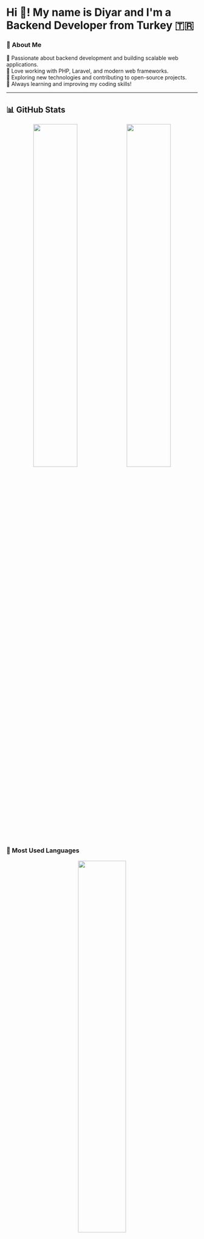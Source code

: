 # Hi 👋! My name is Diyar and I'm a Backend Developer from Turkey 🇹🇷

### 🚀 About Me
🔹 Passionate about backend development and building scalable web applications.  
🔹 Love working with PHP, Laravel, and modern web frameworks.  
🔹 Exploring new technologies and contributing to open-source projects.  
🔹 Always learning and improving my coding skills!

---

## 📊 GitHub Stats
<p align="center">
  <img src="https://github-readme-stats.vercel.app/api?username=diyarguzelses&show_icons=true&theme=tokyonight&hide_border=true" width="48%"/>
  <img src="https://github-readme-streak-stats.herokuapp.com?user=diyarguzelses&theme=tokyonight&hide_border=true" width="48%"/>
</p>  

### 🚀 Most Used Languages
<p align="center">
  <img src="https://github-readme-stats.vercel.app/api/top-langs/?username=diyarguzelses&layout=compact&theme=tokyonight&hide_border=true" width="50%"/>
</p>  

---

## 🛠 My Skills

### **💻 Programming Languages**
![PHP](https://img.shields.io/badge/PHP-777BB4?style=for-the-badge&logo=php&logoColor=white)  
![C](https://img.shields.io/badge/C-00599C?style=for-the-badge&logo=c&logoColor=white)  
![C++](https://img.shields.io/badge/C%2B%2B-00599C?style=for-the-badge&logo=c%2B%2B&logoColor=white)  
![JavaScript](https://img.shields.io/badge/JavaScript-F7DF1E?style=for-the-badge&logo=javascript&logoColor=black)  
![Python](https://img.shields.io/badge/Python-3776AB?style=for-the-badge&logo=python&logoColor=white)

### **🛠 Frameworks & Libraries**
![Laravel](https://img.shields.io/badge/Laravel-FF2D20?style=for-the-badge&logo=laravel&logoColor=white)  
![Django](https://img.shields.io/badge/Django-092E20?style=for-the-badge&logo=django&logoColor=white)  
![Node.js](https://img.shields.io/badge/Node.js-339933?style=for-the-badge&logo=nodedotjs&logoColor=white)  
![Express.js](https://img.shields.io/badge/Express.js-000000?style=for-the-badge&logo=express&logoColor=white)  
![Bootstrap](https://img.shields.io/badge/Bootstrap-563D7C?style=for-the-badge&logo=bootstrap&logoColor=white)

### **🛢 Databases**
![MySQL](https://img.shields.io/badge/MySQL-4479A1?style=for-the-badge&logo=mysql&logoColor=white)  
![PostgreSQL](https://img.shields.io/badge/PostgreSQL-316192?style=for-the-badge&logo=postgresql&logoColor=white)  
![MongoDB](https://img.shields.io/badge/MongoDB-4EA94B?style=for-the-badge&logo=mongodb&logoColor=white)

### **🌍 Web Technologies**
![HTML5](https://img.shields.io/badge/HTML5-E34F26?style=for-the-badge&logo=html5&logoColor=white)  
![CSS3](https://img.shields.io/badge/CSS3-1572B6?style=for-the-badge&logo=css3&logoColor=white)  
![SCSS](https://img.shields.io/badge/SCSS-CC6699?style=for-the-badge&logo=sass&logoColor=white)

### **🛠 DevOps & Cloud**
![Docker](https://img.shields.io/badge/Docker-2496ED?style=for-the-badge&logo=docker&logoColor=white)  
![Nginx](https://img.shields.io/badge/Nginx-269539?style=for-the-badge&logo=nginx&logoColor=white)  
![Git](https://img.shields.io/badge/Git-F05032?style=for-the-badge&logo=git&logoColor=white)  
![GitHub Actions](https://img.shields.io/badge/GitHub_Actions-2088FF?style=for-the-badge&logo=github-actions&logoColor=white)

---

## 🌟 Connect with Me
<p align="center">
  <a href="https://www.linkedin.com/in/diyarguzelses/" target="_blank">
    <img src="https://img.shields.io/badge/LinkedIn-0077B5?style=for-the-badge&logo=linkedin&logoColor=white">
  </a>
  <a href="https://www.instagram.com/diyarguzelses/" target="_blank">
    <img src="https://img.shields.io/badge/Instagram-E4405F?style=for-the-badge&logo=instagram&logoColor=white">
  </a>
  <br>
  📧 - [diyarguzelses@gmail.com](mailto:diyarguzelses@gmail.com)
</p>  

---

## 🔥 Contribution Activity
<p align="center">
  <img src="https://github-readme-activity-graph.vercel.app/graph?username=diyarguzelses&theme=tokyonight&hide_border=true">
</p>  

---

## 🎵 Now Playing
![Spotify Playing](https://spotify-recently-played-readme.vercel.app/api?user=YOUR_SPOTIFY_USERNAME&unique=true)

---

## 📅 Weekly Development Breakdown
<!--START_SECTION:waka-->
<!--END_SECTION:waka-->

---

## 📕 Latest Blog Posts
- 📝 [How to optimize Laravel applications for performance](https://medium.com/@diyarguzelses/optimize-laravel-apps)
- 📝 [Dockerizing a PHP application step by step](https://dev.to/diyarguzelses/docker-php-tutorial)
- 📝 [Understanding RESTful API best practices](https://diyar.dev/api-best-practices)

---

## 🏆 GitHub Trophies
<p align="center">
  <img src="https://github-profile-trophy.vercel.app/?username=diyarguzelses&theme=tokyonight&no-frame=true&margin-w=10">
</p>  

---

## 🎮 Fun Fact
**💡 Did you know?**  
A backend developer’s best debugging tool is… a rubber duck! 🦆

---

## 🚀 My Open Source Contributions
[![GitHub Contributions](https://github-contributor-stats.vercel.app/api?username=diyarguzelses&theme=tokyonight)](https://github.com/diyarguzelses)

---

## 🎯 Roadmap for 2025
✔️ Improve DevOps skills (CI/CD, Kubernetes)  
✔️ Work on open-source projects  
✔️ Learn advanced database optimization techniques  
✔️ Contribute to Laravel and Django repositories

---

✨ **Thanks for visiting my profile!** If you liked this README, feel free to ⭐ my repositories and let's connect! 🚀  
